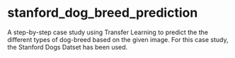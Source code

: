 # stanford_dog_breed_prediction

A step-by-step case study using Transfer Learning to predict the the different types of dog-breed based on the given image. For this case study, the Stanford Dogs Datset has been used.
